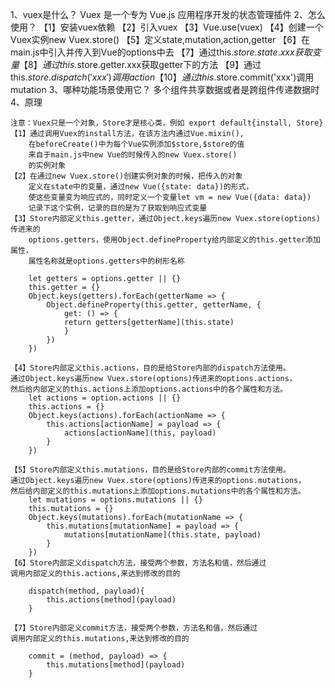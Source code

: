 1、vuex是什么？
Vuex 是一个专为 Vue.js 应用程序开发的状态管理插件
2、怎么使用？
【1】安装vuex依赖
【2】引入vuex
【3】Vue.use(vuex)
【4】创建一个Vuex实例new Vuex.store()
【5】定义state,mutation,action,getter
【6】在main.js中引入并传入到Vue的options中去
【7】通过this.$store.state.xxx获取变量
【8】通过this.$store.getter.xxx获取getter下的方法
【9】通过this.$store.dispatch('xxx')调用action
【10】通过this.$store.commit('xxx')调用mutation
3、哪种功能场景使用它？
多个组件共享数据或者是跨组件传递数据时
4、原理
```
注意：Vuex只是一个对象，Store才是核心类，例如 export default{install, Store}
【1】通过调用Vuex的install方法，在该方法内通过Vue.mixin(),
    在beforeCreate()中为每个Vue实例添加$store,$store的值
    来自于main.js中new Vue的时候传入的new Vuex.store()
    的实例对象
【2】在通过new Vuex.store()创建实例对象的时候，把传入的对象
    定义在state中的变量，通过new Vue({state: data})的形式，
    使这些变量变为响应式的，同时定义一个变量let vm = new Vue({data: data})
    记录下这个实例，记录的目的是为了获取到响应式变量
【3】Store内部定义this.getter，通过Object.keys遍历new Vuex.store(options)传进来的
    options.getters，使用Object.defineProperty给内部定义的this.getter添加属性，
    属性名称就是options.getters中的树形名称

    let getters = options.getter || {}
    this.getter = {}
    Object.keys(getters).forEach(getterName => {
        Object.defineProperty(this.getter, getterName, {
            get: () => {
            return getters[getterName](this.state)
            }
        })
    })
    
【4】Store内部定义this.actions，目的是给Store内部的dispatch方法使用。
通过Object.keys遍历new Vuex.store(options)传进来的options.actions，
然后给内部定义的this.actions上添加options.actions中的各个属性和方法。
    let actions = option.actions || {}
    this.actions = {}
    Object.keys(actions).forEach(actionName => {
        this.actions[actionName] = payload => {
            actions[actionName](this, payload)
        }
    })

【5】Store内部定义this.mutations，目的是给Store内部的commit方法使用。
通过Object.keys遍历new Vuex.store(options)传进来的options.mutations，
然后给内部定义的this.mutations上添加options.mutations中的各个属性和方法。
    let mutations = options.mutations || {}
    this.mutations = {}
    Object.keys(mutations).forEach(mutationName => {
        this.mutations[mutationName] = payload => {
            mutations[mutationName](this.state, payload)
        }
    })
【6】Store内部定义dispatch方法，接受两个参数，方法名和值，然后通过
调用内部定义的this.actions,来达到修改的目的

    dispatch(method, payload){
        this.actions[method](payload)
    }
    
【7】Store内部定义commit方法，接受两个参数，方法名和值，然后通过
调用内部定义的this.mutations,来达到修改的目的

    commit = (method, payload) => {
        this.mutations[method](payload)
    }
```

